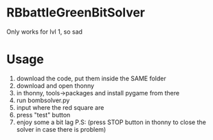 # RBbattleGreenBitSolver

Only works for lvl 1, so sad

# Usage
1. download the code, put them inside the SAME folder
2. download and open thonny
3. in thonny, tools->packages and install pygame from there
4. run bombsolver.py
5. input where the red square are
6. press "test" button
7. enjoy some a bit lag 
P.S: (press STOP button in thonny to close the solver in case there is problem)
